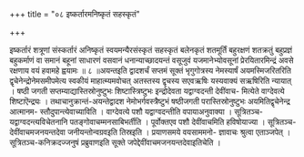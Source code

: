 +++
title = "०८ इष्कर्तारमनिष्कृतं सहस्कृतं"

+++

इष्कर्तारं शत्रूणां संस्कर्तारं अनिष्कृतं स्वयमन्यैरसंस्कृतं सहस्कृतं बलेनकृतं शतमूर्तिं बहुरक्षणं शतक्रतुं बहुप्रज्ञं बहुकर्माणं वा समानं बहूनां साधारणं वसवानं धनान्याच्छादयन्तं वसूजुवं यजमानेभ्योवसूनां प्रेरयितारमिन्द्रं अवसे रक्षणाय वयं हवामहे ह्वयामः ॥ ८ ॥अयन्तइति द्वादशर्चं सप्तमं सूक्तं भृगुगोत्रस्य नेमस्यार्षं अयमस्मिजरितरिति द्वृचेनेन्द्रोनेमसमीपमेत्य स्वकीयं माहात्म्यमवोचत् अतस्तस्य द्वृचस्य सएवऋषिः यस्यवाक्यं सऋषिरिति न्यायात् । षष्ठी जगती सप्तम्याद्यास्तिस्रोनुष्टुभः शिष्टास्त्रिष्टुभः इन्द्रोदेवता यद्वाग्वदन्ती देवींवाच- मित्येते वाग्देवत्ये शिष्टाऎन्द्र्यः । तथाचानुक्रान्तं-अयन्तेद्वादश नेमोभर्गवस्त्रैष्टुभं षष्ठीजगती परास्तिस्रोनुष्टुभः अयमितिद्वृचेनेन्द्र आत्मानम- स्तौदुपान्त्येवाच्याविति । वाग्देवत्ये पशौ यद्वाग्वदन्तीति वपायाअनुवाक्या । सूत्रितञ्च-यद्वाग्वदन्त्यविचेतनानि पतङ्गोवाचम्मनसाबिभर्तीति । पूर्वोक्तएव पशौ देवींवाचमिति हविषोयाज्या । सूत्रितञ्च-देवींवाचमजनयन्तदेवा जनीयन्तोन्वग्रवइति तिस्रइति । प्रयाणसमये वयसाममनो- ज्ञावाचः श्रुत्वा एताञ्जपेत् । सूत्रितञ्च-कनिक्रदज्जनुषं प्रब्रुवाणइति सूक्ते जपेद्देवींवाचमजनयन्तदेवाइतिचेति ।